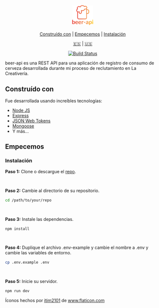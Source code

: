 <h4 align="center">
  <img src="beer-api.png" alt="beer-api" height="64" />
</h4>

<div align="center">

[Construído con](#construído-con) | [Empecemos](#empecemos) | [Instalación](#instalación)

[:es:][readme-es] | [:us:][readme-en]

[![Build Status][travis-ci]][travis-ci]

</div>
beer-api es una REST API para una aplicación de registro de consumo de cerveza desarrollada durante mi proceso de reclutamiento en La Creativería.

## Construído con

Fue desarrollada usando increíbles tecnologías:

- [Node JS](https://nodejs.org/es/)
- [Express](https://expressjs.com/)
- [JSON Web Tokens](https://jwt.io/)
- [Mongoose](https://mongoosejs.com/)
- Y más...

## Empecemos

### Instalación

**Paso 1:** Clone o descargue el [repo](https://github.com/bryandms/beer-api).

<br />

**Paso 2:** Cambie al directorio de su repositorio.

```bash
cd /path/to/your/repo
```

<br />

**Paso 3:** Instale las dependencias.

```bash
npm install
```

<br />

**Paso 4:** Duplique el archivo .env-example y cambie el nombre a .env y cambie las variables de entorno.

```bash
cp .env.example .env
```

<br />

**Paso 5:** Inicie su servidor.

```bash
npm run dev
```

Íconos hechos por <a href="https://www.flaticon.com/free-icon/beer_961465" title="itim2101">itim2101</a> de <a href="https://www.flaticon.com/" title="Flaticon"> www.flaticon.com</a>

[travis-ci]: https://travis-ci.com/bryandms/beer-api.svg?token=6SGDZP6Zdeh3xDyEv1ZB&branch=master
[readme-es]: https://github.com/bryandms/beer-api/blob/master/README-ES.md
[readme-en]: https://github.com/bryandms/beer-api/blob/master/README.md
